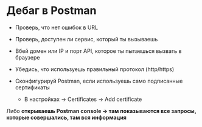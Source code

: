 # Дебаг в Postman

- Проверь, что нет ошибок в URL
- Проверь, доступен ли сервис, который ты вызываешь
- Вбей домен или IP и порт API, которое ты пытаешься вызвать в браузере


- Убедись, что используешь правильный протокол (http/https)
- Сконфигурируй Postman, если используешь само подписанные сертификаты
  - В настройках -> Certificates -> Add certificate

Либо **открываешь Postman console -> там показываются все запросы, которые совершались, там вся информация**
